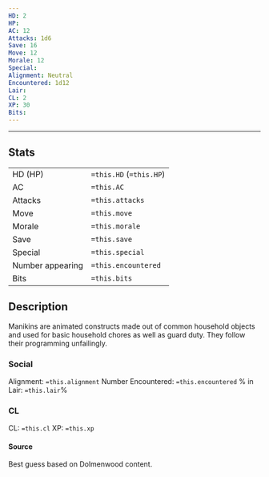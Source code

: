 ```yaml
---
HD: 2
HP: 
AC: 12
Attacks: 1d6
Save: 16
Move: 12
Morale: 12
Special: 
Alignment: Neutral
Encountered: 1d12
Lair: 
CL: 2
XP: 30 
Bits:
---
```


___

## Stats

|                  |                         |
| ---------------- | ----------------------- |
| HD (HP)          | `=this.HD` (`=this.HP`) |
| AC               | `=this.AC`              |
| Attacks          | `=this.attacks`         |
| Move             | `=this.move`            |
| Morale           | `=this.morale`          |
| Save             | `=this.save`            |
| Special          | `=this.special`         |
| Number appearing | `=this.encountered`     |
| Bits             | `=this.bits`            | 


## Description
Manikins are animated constructs made out of common household objects and used for basic household chores as well as guard duty. They follow their programming unfailingly.

### Social
Alignment: `=this.alignment`
Number Encountered:  `=this.encountered`
% in Lair: `=this.lair`%

### CL
CL: `=this.cl`
XP: `=this.xp`

#### Source

Best guess based on Dolmenwood content.







